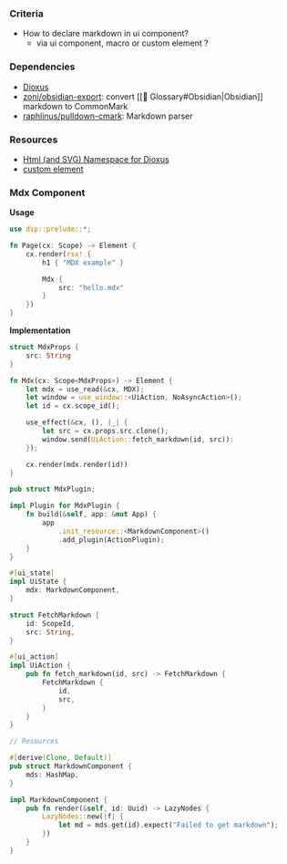 
### Criteria

- How to declare markdown in ui component?
	- via ui component, macro or custom element ?

### Dependencies

- [Dioxus](https://github.com/DioxusLabs/dioxus)
- [zoni/obsidian-export](https://github.com/zoni/obsidian-export): convert [[🛒 Glossary#Obsidian|Obsidian]] markdown to CommonMark
- [raphlinus/pulldown-cmark](https://github.com/raphlinus/pulldown-cmark): Markdown parser

### Resources

- [Html (and SVG) Namespace for Dioxus](https://github.com/DioxusLabs/dioxus/blob/master/packages/html/README.md#html-and-svg-namespace-for-dioxus)
- [custom element](https://github.com/DioxusLabs/dioxus/blob/c97ca7dff651dd1e14edb3fc70d517715796d666/docs/guide/src/en/__unused/advanced-guides/custom-renderer.md#custom-raw-elements)

### Mdx Component

**Usage**

```rust
use dip::prelude::*;

fn Page(cx: Scope) -> Element {
	cx.render(rsx! {
		h1 { "MDX example" }

		Mdx {
			src: "hello.mdx"
		}
	})
}
```

**Implementation**

```rust
struct MdxProps {
	src: String
}

fn Mdx(cx: Scope<MdxProps>) -> Element {
	let mdx = use_read(&cx, MDX);
	let window = use_window::<UiAction, NoAsyncAction>();
	let id = cx.scope_id();

	use_effect(&cx, (), |_| {
		let src = cx.props.src.clone();
		window.send(UiAction::fetch_markdown(id, src)):
	});

	cx.render(mdx.render(id))
}

pub struct MdxPlugin;

impl Plugin for MdxPlugin {
	fn build(&self, app: &mut App) {
		app
			.init_resource::<MarkdownComponent>()
			.add_plugin(ActionPlugin);
	}
}

#[ui_state]
impl UiState {
	mdx: MarkdownComponent,
}

struct FetchMarkdown {
	id: ScopeId,
	src: String,
}

#[ui_action]
impl UiAction {
	pub fn fetch_markdown(id, src) -> FetchMarkdown {
		FetchMarkdown {
			id,
			src,
		}
	}
}

// Resources

#[derive(Clone, Default)]
pub struct MarkdownComponent {
	mds: HashMap,
}

impl MarkdownComponent {
	pub fn render(&self, id: Uuid) -> LazyNodes {
		LazyNodes::new(|f| {
			let md = mds.get(id).expect("Failed to get markdown");
		})
	}
}
```